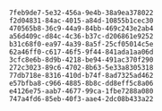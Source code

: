 
                7feb9de7-5e32-456a-9e4b-38a9ea378022
                f2d04831-84ac-4015-a84d-10855b1cec30
                470565b8-36c9-44a9-84bb-469c243e2ab4
                a56d409c-d84c-4c36-b37c-d206861e9252
                b31c68f0-ea97-4a39-8a5f-25cf05014c5e
                62a46ff0-c617-46f5-9f44-841ada1aa06d
                3cfc8e6b-8d9b-4218-be94-491ac370f290
                272c3023-89c6-4702-8b63-5e33a8305318
                77db718e-8316-410d-b74f-8ad7325ad462
                e57bfba8-c966-4885-8b8c-dd8eff5c8a06
                e4126e75-aab7-4677-99ca-1fbe7288a080
                747a4fd6-85eb-40f3-aae4-2dc08b433a22
                